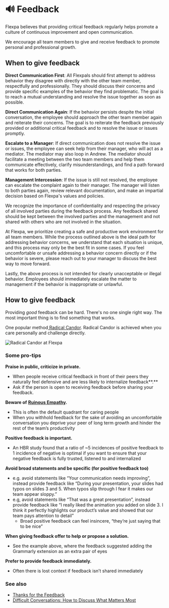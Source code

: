 # 🔊 Feedback 

Flexpa believes that providing critical feedback regularly helps promote a culture of continuous improvement and open communication.&#x20;

We encourage all team members to give and receive feedback to promote personal and professional growth.

## When to give feedback

**Direct Communication First**: All Flexpals should first attempt to address behavior they disagree with directly with the other team member, respectfully and professionally. They should discuss their concerns and provide specific examples of the behavior they find problematic. The goal is to reach a mutual understanding and resolve the issue together as soon as possible.

**Direct Communication Again**: If the behavior persists despite the initial conversation, the employee should approach the other team member again and reiterate their concerns. The goal is to reiterate the feedback previously provided or additional critical feedback and to resolve the issue or issues promptly.

**Escalate to a Manager**: If direct communication does not resolve the issue or issues, the employee can seek help from their manager, who will act as a mediator. The mediator may also loop in Andrew. The mediator should facilitate a meeting between the two team members and help them communicate effectively, clarify misunderstandings, and find a path forward that works for both parties.

**Management Intercession**: If the issue is still not resolved, the employee can escalate the complaint again to their manager. The manager will listen to both parties again, review relevant documentation, and make an impartial decision based on Flexpa's values and policies.

We recognize the importance of confidentiality and respecting the privacy of all involved parties during the feedback process. Any feedback shared should be kept between the involved parties and the management and not shared with others who are not involved in the situation.&#x20;

At Flexpa, we prioritize creating a safe and productive work environment for all team members. While the process outlined above is the ideal path for addressing behavior concerns, we understand that each situation is unique, and this process may only be the best fit in some cases. If you feel uncomfortable or unsafe addressing a behavior concern directly or if the behavior is severe, please reach out to your manager to discuss the best way to move forward.

Lastly, the above process is not intended for clearly unacceptable or illegal behavior. Employees should immediately escalate the matter to management if the behavior is inappropriate or unlawful.

## How to give feedback

Providing _good_ feedback can be hard. There's no one single right way. The most important thing is to find something that works.

One popular method[ Radical Candor](https://www.radicalcandor.com/our-approach/). Radical Candor is achieved when you care personally and challenge directly.

![Radical Candor at Flexpa](../assets/radical-candor.png)

### Some pro-tips

**Praise in public, criticize in private.**&#x20;

* When people receive critical feedback in front of their peers they naturally feel defensive and are less likely to internalize feedback**.**&#x20;
* Ask if the person is open to receiving feedback before sharing your feedback.

**Beware of** [**Ruinous Empathy**](https://www.radicalcandor.com/our-approach/)**.**

* This is often the default quadrant for caring people
* When you withhold feedback for the sake of avoiding an uncomfortable conversation you deprive your peer of long term growth and hinder the rest of the team’s productivity

**Positive feedback is important.**

* An HBR study found that a ratio of \~5 incidences of positive feedback to 1 incidence of negative is optimal if you want to ensure that your negative feedback is fully trusted, listened to and internalized

**Avoid broad statements and be specific (for positive feedback too)**

* e.g. avoid statements like “Your communication needs improving”, instead provide feedback like “During your presentation, your slides had typos on slides 3 and 5. When typos slip through I fear it makes our team appear sloppy.”
* e.g, avoid statements like “That was a great presentation”, instead provide feedback like “I really liked the animation you added on slide 3. I think it perfectly highlights our product’s value and showed that our team pays attention to detail”
  * Broad positive feedback can feel insincere, “they’re just saying that to be nice”

**When giving feedback offer to help or propose a solution.**

* See the example above, where the feedback suggested adding the Grammarly extension as an extra pair of eyes

**Prefer to provide feedback immediately.**

* Often there is lost context if feedback isn’t shared immediately

### See also

* [Thanks for the Feedback](https://www.penguinrandomhouse.com/books/313485/thanks-for-the-feedback-by-douglas-stone-and-sheila-heen/)
* [Difficult Conversations: How to Discuss What Matters Most](https://eye.hms.harvard.edu/files/eye/files/difficult-conversations-summary.pdf)

